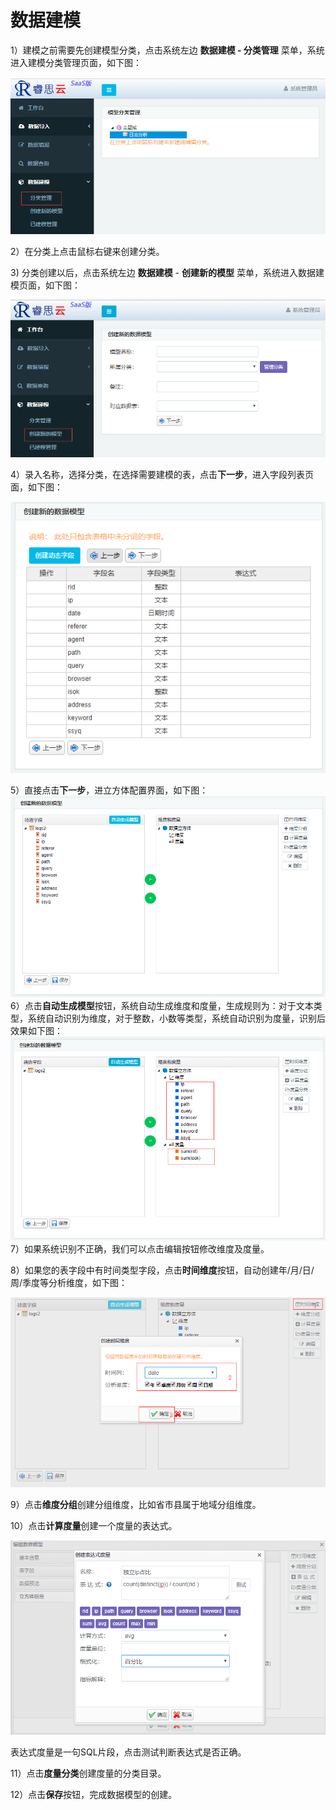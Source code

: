 # 数据建模

1）建模之前需要先创建模型分类，点击系统左边 **数据建模 - 分类管理** 菜单，系统进入建模分类管理页面，如下图：

![](/assets/import8.png)

2）在分类上点击鼠标右键来创建分类。

3\) 分类创建以后，点击系统左边 **数据建模** - **创建新的模型** 菜单，系统进入数据建模页面，如下图：

![](/assets/import7.png)

4）录入名称，选择分类，在选择需要建模的表，点击**下一步**，进入字段列表页面，如下图：

![](/assets/import9.png)

5）直接点击**下一步**，进立方体配置界面，如下图：![](/assets/import10.png)6）点击**自动生成模型**按钮，系统自动生成维度和度量，生成规则为：对于文本类型，系统自动识别为维度，对于整数，小数等类型，系统自动识别为度量，识别后效果如下图：![](/assets/import11.png)7）如果系统识别不正确，我们可以点击编辑按钮修改维度及度量。

8）如果您的表字段中有时间类型字段，点击**时间维度**按钮，自动创建年/月/日/周/季度等分析维度，如下图：

![](/assets/import12.png)

9）点击**维度分组**创建分组维度，比如省市县属于地域分组维度。

10）点击**计算度量**创建一个度量的表达式。

![](/assets/import56.png)

表达式度量是一句SQL片段，点击测试判断表达式是否正确。

11）点击**度量分类**创建度量的分类目录。

12）点击**保存**按钮，完成数据模型的创建。

